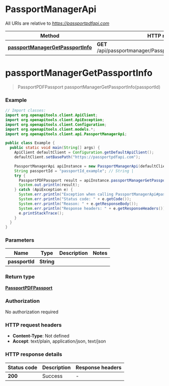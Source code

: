 # PassportManagerApi

All URIs are relative to *https://passportpdfapi.com*

Method | HTTP request | Description
------------- | ------------- | -------------
[**passportManagerGetPassportInfo**](PassportManagerApi.md#passportManagerGetPassportInfo) | **GET** /api/passportmanager/PassportManagerGetPassportInfo | 


<a name="passportManagerGetPassportInfo"></a>
# **passportManagerGetPassportInfo**
> PassportPDFPassport passportManagerGetPassportInfo(passportId)



### Example
```java
// Import classes:
import org.openapitools.client.ApiClient;
import org.openapitools.client.ApiException;
import org.openapitools.client.Configuration;
import org.openapitools.client.models.*;
import org.openapitools.client.api.PassportManagerApi;

public class Example {
  public static void main(String[] args) {
    ApiClient defaultClient = Configuration.getDefaultApiClient();
    defaultClient.setBasePath("https://passportpdfapi.com");

    PassportManagerApi apiInstance = new PassportManagerApi(defaultClient);
    String passportId = "passportId_example"; // String | 
    try {
      PassportPDFPassport result = apiInstance.passportManagerGetPassportInfo(passportId);
      System.out.println(result);
    } catch (ApiException e) {
      System.err.println("Exception when calling PassportManagerApi#passportManagerGetPassportInfo");
      System.err.println("Status code: " + e.getCode());
      System.err.println("Reason: " + e.getResponseBody());
      System.err.println("Response headers: " + e.getResponseHeaders());
      e.printStackTrace();
    }
  }
}
```

### Parameters

Name | Type | Description  | Notes
------------- | ------------- | ------------- | -------------
 **passportId** | **String**|  |

### Return type

[**PassportPDFPassport**](PassportPDFPassport.md)

### Authorization

No authorization required

### HTTP request headers

 - **Content-Type**: Not defined
 - **Accept**: text/plain, application/json, text/json

### HTTP response details
| Status code | Description | Response headers |
|-------------|-------------|------------------|
**200** | Success |  -  |

